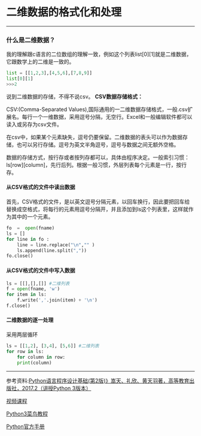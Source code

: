 # 二维数据的格式化和处理


------

### 什么是二维数据？
我的理解跟c语言的二位数组的理解一致，例如这个列表list[0][1]就是二维数据，它跟数学上的二维是一致的。

```python
list = [[1,2,3],[4,5,6],[7,8,9]]
list[0][1]
>>>2
```
说到二维数据的存储，不得不说csv。
 **CSV数据存储格式：**

CSV:(Comma-Separated Values),国际通用的一二维数据存储格式，一般.csv扩展名。每行一个一维数据，采用逗号分隔，无空行。Excel和一般编辑软件都可以读入或另存为csv文件。

在csv中，如果某个元素缺失，逗号仍要保留。二维数据的表头可以作为数据存储，也可以另行存储。逗号为英文半角逗号，逗号与数据之间无额外空格。

数据的存储方式，按行存或者按列存都可以，具体由程序决定。一般索引习惯：ls[row][column]，先行后列。根据一般习惯，外层列表每个元素是一行，按行存。

#### 从CSV格式的文件中读出数据
首先，CSV格式的文件，是以英文逗号分隔元素，以回车换行，因此要把回车给替换成空格式，将每行的元素用逗号分隔开，并且添加到ls这个列表里，这样就作为其中的一个元素。

```python
fo  =  open(fname)
ls = []
for line in fo :
	line = line.replace("\n","" )
	ls.append(line.split(",")) 
fo.close()
```
#### 从CSV格式的文件中写入数据

```python
ls = [[],[],[]] #二维列表
f = open(fname, 'w')
for item in ls:
	f.write(','.join(item) + '\n') 
f.close()
```
#### 二维数据的逐一处理
采用两层循环
```python
ls = [[1,2], [3,4], [5,6]] #二维列表
for row in ls:
	for column in row:
	print(column)

```

------

[^undefined]:

参考资料:[Python语言程序设计基础(第2版)》嵩天、礼欣、黄天羽著，高等教育出版社，2017.2（讲授Python 3版本）](https://item.jd.com/12128326.html?dist=jd)

[视频课程](http://www.icourse163.org/course/BIT-268001)

[Python3菜鸟教程](https://www.runoob.com/python3/python3-number.html)

[Python官方手册](https://docs.python.org/zh-cn/3/)
